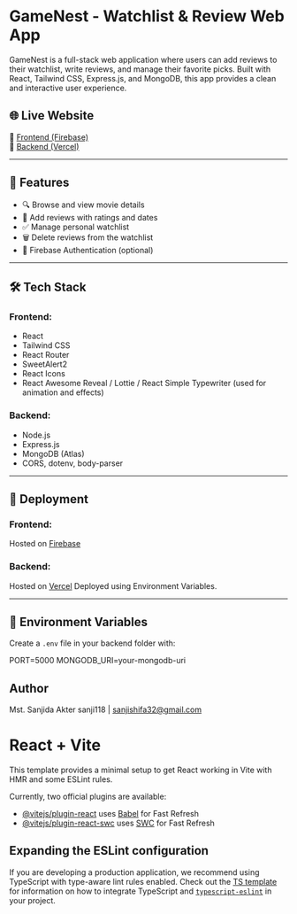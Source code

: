 # GameNest - Watchlist & Review Web App

GameNest is a full-stack web application where users can add reviews to their watchlist, write reviews, and manage their favorite picks. Built with React, Tailwind CSS, Express.js, and MongoDB, this app provides a clean and interactive user experience.

## 🌐 Live Website

🔗 [Frontend (Firebase)](https://game-nest-63861.web.app)  
🔗 [Backend (Vercel)](https://game-nest-server.vercel.app)

---

## 📸 Features

- 🔍 Browse and view movie details
- 📝 Add reviews with ratings and dates
- ✅ Manage personal watchlist
- 🗑️ Delete reviews from the watchlist
- 🔐 Firebase Authentication (optional)

---

## 🛠️ Tech Stack

### Frontend:
- React
- Tailwind CSS
- React Router
- SweetAlert2
- React Icons
- React Awesome Reveal / Lottie / React Simple Typewriter (used for animation and effects)

### Backend:
- Node.js
- Express.js
- MongoDB (Atlas)
- CORS, dotenv, body-parser

---

## 🚀 Deployment

### Frontend:
Hosted on [Firebase](https://game-nest-63861.web.app)  


### Backend:
Hosted on [Vercel]([https://render.com](https://game-nest-server.vercel.app))  
Deployed using Environment Variables.

---


## 🔐 Environment Variables

Create a `.env` file in your backend folder with:


PORT=5000
MONGODB_URI=your-mongodb-uri


## Author
Mst. Sanjida Akter
 sanji118 | sanjishifa32@gmail.com











# React + Vite

This template provides a minimal setup to get React working in Vite with HMR and some ESLint rules.

Currently, two official plugins are available:

- [@vitejs/plugin-react](https://github.com/vitejs/vite-plugin-react/blob/main/packages/plugin-react) uses [Babel](https://babeljs.io/) for Fast Refresh
- [@vitejs/plugin-react-swc](https://github.com/vitejs/vite-plugin-react/blob/main/packages/plugin-react-swc) uses [SWC](https://swc.rs/) for Fast Refresh

## Expanding the ESLint configuration

If you are developing a production application, we recommend using TypeScript with type-aware lint rules enabled. Check out the [TS template](https://github.com/vitejs/vite/tree/main/packages/create-vite/template-react-ts) for information on how to integrate TypeScript and [`typescript-eslint`](https://typescript-eslint.io) in your project.




